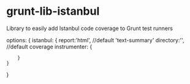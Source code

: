 grunt-lib-istanbul
==================

Library to easily add Istanbul code coverage to Grunt test runners



options: {
    istanbul: {
        report:'html', //default 'text-summary'
        directory:'', //default coverage
        instrumenter: {

        }
    }
}